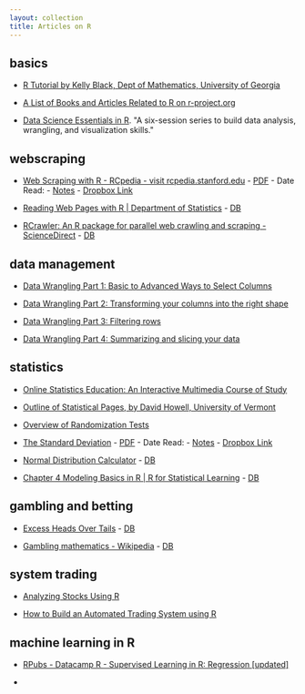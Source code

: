 ```yaml
---
layout: collection
title: Articles on R
---
```


## basics

-  [R Tutorial by Kelly Black, Dept of Mathematics, University of Georgia](http://www.cyclismo.org/tutorial/R/index.html#)

-  [A List of Books and Articles Related to R on r-project.org](https://www.r-project.org/doc/bib/R-jabref.html)

- [Data Science Essentials in R](https://uvastatlab.github.io/phdplus/index.html).  "A  six-session series to build data analysis, wrangling, and visualization skills."

## webscraping

- [Web Scraping with R - RCpedia - visit rcpedia.stanford.edu](https://sites.google.com/a/stanford.edu/rcpedia/screen-scraping/web-scraping-with-r) - [PDF]() - Date Read: - [Notes]() - [Dropbox Link](https://www.dropbox.com/s/4goegyyjl879zct/Web%20Scraping%20with%20R%20-%20RCpedia%20-%20%E2%9A%A0%EF%B8%8Fvisit%20rcpedia.stanford.edu.pdf?dl=0)

- [Reading Web Pages with R | Department of Statistics](https://statistics.berkeley.edu/computing/faqs/reading-web-pages-r) - [DB](https://www.dropbox.com/s/ag9pq7bm1pma1ot/Reading%20Web%20Pages%20with%20R%20%7C%20Department%20of%20Statistics.pdf?dl=0)

- [RCrawler: An R package for parallel web crawling and scraping - ScienceDirect](https://www.sciencedirect.com/science/article/pii/S2352711017300110) - [DB](https://www.dropbox.com/s/klth9i8nxgi87iv/RCrawler%3A%20An%20R%20package%20for%20parallel%20web%20crawling%20and%20scraping%20-%20ScienceDirect.pdf?dl=0)


## data management

- [Data Wrangling Part 1: Basic to Advanced Ways to Select Columns](https://suzan.rbind.io/2018/01/dplyr-tutorial-1/)

- [Data Wrangling Part 2: Transforming your columns into the right shape](https://suzan.rbind.io/2018/02/dplyr-tutorial-2/)

- [Data Wrangling Part 3: Filtering rows](https://suzan.rbind.io/2018/02/dplyr-tutorial-3/)

- [Data Wrangling Part 4: Summarizing and slicing your data](https://suzan.rbind.io/2018/04/dplyr-tutorial-4/#summarising-data)

## statistics

-  [Online Statistics Education: An Interactive Multimedia Course of Study](http://onlinestatbook.com/2/index.html)

-  [Outline of Statistical Pages, by David Howell, University of Vermont](https://www.uvm.edu/~dhowell/StatPages/)

-  [Overview of Randomization Tests
](http://www.uvm.edu/~dhowell/StatPages/Randomization%20Tests/RandomizationTestsOverview.html#Lunneborg)

- [The Standard Deviation](https://www.le.ac.uk/oerresources/ssds/numeracyskills/page_17.htm) - [PDF]() - Date Read: - [Notes]() - [Dropbox Link](https://www.dropbox.com/s/k4sweiy26bozrub/The%20Standard%20Deviation.pdf?dl=0)

- [Normal Distribution Calculator](https://onlinestatbook.com/2/calculators/normal_dist.html) - [DB](https://www.dropbox.com/s/3mdmnbut8rososm/Normal%20Distribution.pdf?dl=0)

- [Chapter 4 Modeling Basics in R | R for Statistical Learning](https://daviddalpiaz.github.io/r4sl/modeling-basics-in-r.html) - [DB](https://www.dropbox.com/s/ek2342euh361pb5/Chapter%204%20Modeling%20Basics%20in%20R%20%7C%20R%20for%20Statistical%20Learning-2.pdf?dl=0)

## gambling and betting

- [Excess Heads Over Tails](http://www.math.unl.edu/~sdunbar1/ProbabilityTheory/Lessons/BernoulliTrials/ExcessHeads/excessheads.shtml) - [DB](https://www.dropbox.com/s/jrixt4v555n3hwf/PDF%20document.pdf?dl=0)

- [Gambling mathematics - Wikipedia](https://en.m.wikipedia.org/wiki/Gambling_mathematics) - [DB](https://www.dropbox.com/s/au7g4fx458gz8fz/Gambling%20mathematics%20-%20Wikipedia.pdf?dl=0)

## system trading

- [Analyzing Stocks Using R](https://towardsdatascience.com/analyzing-stocks-using-r-550be7f5f20d)

- [How to Build an Automated Trading System using R](https://towardsdatascience.com/how-to-build-an-automated-trading-system-using-r-34892b6d3320)

## machine learning in R

- [RPubs - Datacamp R - Supervised Learning in R: Regression [updated]](https://rpubs.com/AIventurer/datacamp_r_regr)

- 


